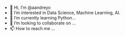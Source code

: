 - 👋 Hi, I’m @aandreyo
- 👀 I’m interested in Data Science, Machine Learning, AI.
- 🌱 I’m currently learning Python...
- 💞️ I’m looking to collaborate on ...
- 📫 How to reach me ...

<!---
aandreyo/aandreyo is a ✨ special ✨ repository because its `README.md` (this file) appears on your GitHub profile.
You can click the Preview link to take a look at your changes.
--->
